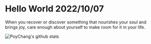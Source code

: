 # Hello World 2022/10/07

When you recover or discover something that nourishes your soul and brings joy, care enough about yourself to make room for it in your life.

![PoyChang's github stats](https://github-readme-stats.vercel.app/api?username=poychang&show_icons=true&theme=dracula)
